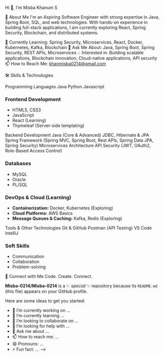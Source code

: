  Hi 👋, I'm Misba Khanum S
                                                                        
                                                                        
🚀 About Me
I'm an Aspiring Software Engineer with strong expertise in Java, Spring Boot, SQL, and web technologies. With hands-on experience in building full-stack applications, I am currently exploring React, Spring Security, Blockchain, and distributed systems.

🔭 Currently Learning: Spring Security, Microservices, React, Docker, Kubernetes, Kafka, Blockchain
💬 Ask Me About: Java, Spring Boot, Spring Security,  REST APIs, Microservices
💡 Interested in: Building scalable applications, Blockchain innovation,  Cloud-native applications, API security
📫 How to Reach Me: khanmisba0214@gmail.com

🛠️ Skills & Technologies

Programming Languages
  Java
  Python
  Javascript
  
### **Frontend Development**
* HTML5, CSS3
* JavaScript
* React (Learning)
* Thymeleaf (Server-side templating)
  
Backend Development
  Java (Core & Advanced)
  JDBC, Hibernate & JPA
  Spring Framework (Spring MVC, Spring Boot, Rest APIs, Spring Data JPA, Spring Security)
  Microservices Architecture
  API Security (JWT, OAuth2, Role-Based Access Control)

### **Databases**
* MySQL
* Oracle
* PL/SQL

### **DevOps & Cloud (Learning)**
* **Containerization:** Docker, Kubernetes (Exploring)
* **Cloud Platforms:** AWS Basics
* **Message Queues & Caching:** Kafka, Redis (Exploring)

Tools & Other Technologies
  Git & GitHub
  Postman (API Testing)
  VS Code
  IntelliJ 

### **Soft Skills**
* Communication
* Collaboration
* Problem-solving

🔗 Connect with Me
Code. Create. Connect.

**Misba-0214/Misba-0214** is a ✨ _special_ ✨ repository because its `README.md` (this file) appears on your GitHub profile.

Here are some ideas to get you started:

- 🔭 I’m currently working on ...
- 🌱 I’m currently learning ...
- 👯 I’m looking to collaborate on ...
- 🤔 I’m looking for help with ...
- 💬 Ask me about ...
- 📫 How to reach me: ...
- 😄 Pronouns: ...
- ⚡ Fun fact: ...
-->
